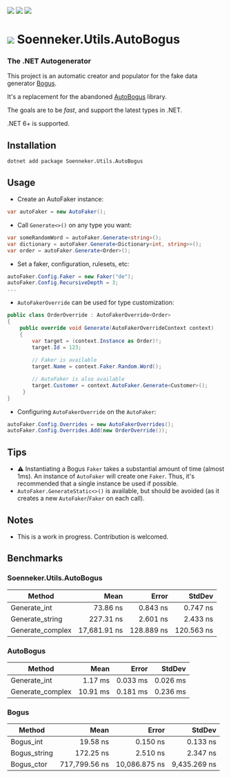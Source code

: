﻿[![](https://img.shields.io/nuget/v/soenneker.utils.autobogus.svg?style=for-the-badge)](https://www.nuget.org/packages/soenneker.utils.autobogus/)
[![](https://img.shields.io/github/actions/workflow/status/soenneker/soenneker.utils.autobogus/publish-package.yml?style=for-the-badge)](https://github.com/soenneker/soenneker.utils.autobogus/actions/workflows/publish-package.yml)
[![](https://img.shields.io/nuget/dt/soenneker.utils.autobogus.svg?style=for-the-badge)](https://www.nuget.org/packages/soenneker.utils.autobogus/)

# ![](https://user-images.githubusercontent.com/4441470/224455560-91ed3ee7-f510-4041-a8d2-3fc093025112.png) Soenneker.Utils.AutoBogus
### The .NET Autogenerator 

This project is an automatic creator and populator for the fake data generator [Bogus](https://github.com/bchavez/Bogus).

It's a replacement for the abandoned [AutoBogus](https://github.com/nickdodd79/AutoBogus) library.

The goals are to be *fast*, and support the latest types in .NET.

.NET 6+ is supported.

## Installation

```
dotnet add package Soenneker.Utils.AutoBogus
```

## Usage

- Create an AutoFaker instance:
```csharp 
var autoFaker = new AutoFaker();
```

- Call `Generate<>()` on any type you want:

```csharp
var someRandomWord = autoFaker.Generate<string>();
var dictionary = autoFaker.Generate<Dictionary<int, string>>();
var order = autoFaker.Generate<Order>();
```

- Set a faker, configuration, rulesets, etc:

```csharp
autoFaker.Config.Faker = new Faker("de");
autoFaker.Config.RecursiveDepth = 3;
...
```

- `AutoFakerOverride` can be used for type customization:

```csharp
public class OrderOverride : AutoFakerOverride<Order>
{
    public override void Generate(AutoFakerOverrideContext context)
    {
        var target = (context.Instance as Order)!;
        target.Id = 123;
        
        // Faker is available
        target.Name = context.Faker.Random.Word();

        // AutoFaker is also available
        target.Customer = context.AutoFaker.Generate<Customer>();
     }
}
```

- Configuring `AutoFakerOverride` on the `AutoFaker`:

```csharp
autoFaker.Config.Overrides = new AutoFakerOverrides();
autoFaker.Config.Overrides.Add(new OrderOverride());
```

## Tips
  - ⚠️ Instantiating a Bogus `Faker` takes a substantial amount of time (almost 1ms). An instance of `AutoFaker` will create one `Faker`. Thus, it's recommended that a single instance be used if possible.
- `AutoFaker.GenerateStatic<>()` is available, but should be avoided (as it creates a new `AutoFaker`/`Faker` on each call).

## Notes
- This is a work in progress. Contribution is welcomed.

## Benchmarks

### Soenneker.Utils.AutoBogus

| Method           | Mean         | Error      | StdDev     |
|----------------- |-------------:|-----------:|-----------:|
| Generate_int     |     73.86 ns |   0.843 ns |   0.747 ns |
| Generate_string  |    227.31 ns |   2.601 ns |   2.433 ns |
| Generate_complex | 17,681.91 ns | 128.889 ns | 120.563 ns |

### AutoBogus

| Method           | Mean      | Error    | StdDev   |
|----------------- |----------:|---------:|---------:|
| Generate_int     |   1.17 ms | 0.033 ms | 0.026 ms |
| Generate_complex |  10.91 ms | 0.181 ms | 0.236 ms |

### Bogus

| Method       | Mean          | Error         | StdDev       |
|------------- |--------------:|--------------:|-------------:|
| Bogus_int    |      19.58 ns |      0.150 ns |     0.133 ns |
| Bogus_string |     172.25 ns |      2.510 ns |     2.347 ns |
| Bogus_ctor   | 717,799.56 ns | 10,086.875 ns | 9,435.269 ns |